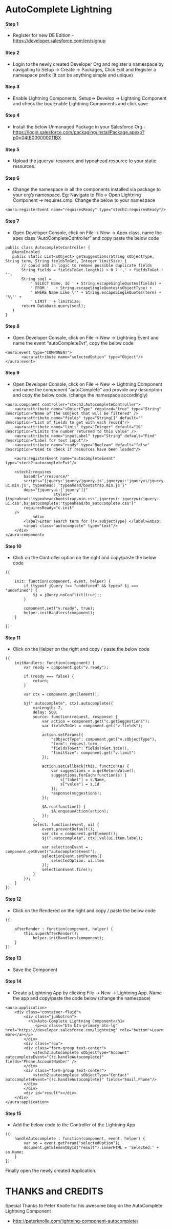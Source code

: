 AutoComplete Lightning
===================
####  Step 1
 *  Register for new DE Edition  - https://developer.salesforce.com/en/signup

####  Step 2
 *  Login to the newly created Developer Org and register a namespace by navigating to  Setup → Create → Packages, Click Edit and Register a namespace prefix (it can be anything simple and unique)

####  Step 3
 *  Enable Lightning Components, Setup→ Develop → Lightning Component and check the box Enable Lightning Components and click save

####  Step 4
 *  Install the below Unmanaged Package in your Salesforce Org - https://login.salesforce.com/packaging/installPackage.apexp?p0=04tB000000011BX

####  Step 5
 *  Upload the jqueryui.resource and typeahead.resource to your static resources.

####  Step 6
 *  Change the namespace in all the components installed via package to your org’s namespace. 
Eg: Navigate to File→ Open Lightning Component →  requires.cmp. Change the below to your namespace  
```
<aura:registerEvent name="requiresReady" type="stech2:requiresReady"/> 
```
####  Step 7
 *  Open Developer Console, click on File → New → Apex class, name the apex class “AutoCompleteController” and copy paste the below code  
 ```
 public class AutocompleteController {
    @AuraEnabled
    public static List<sObject> getSuggestions(String sObjectType, String term, String fieldsToGet, Integer limitSize) {
        // could add in logic to remove possible duplicate fields
        String fields = fieldsToGet.length() > 0 ? ',' + fieldsToGet : ''; 
    	String soql = 
            ' SELECT Name, Id ' + String.escapeSingleQuotes(fields) +
            ' FROM '   + String.escapeSingleQuotes(sObjectType) +
            ' WHERE Name Like \'' + String.escapeSingleQuotes(term) + '%\'' +
            ' LIMIT ' + limitSize;
        return Database.query(soql);
    }
}

 ```
####  Step 8
 *  Open Developer Console, click on File → New → Lightning Event and name the event “autoCompleteEvt”, copy the below code
 ```
 <aura:event type="COMPONENT">
		<aura:attribute name="selectedOption" type="Object"/>
</aura:event>

 ```
####  Step 9
 * Open Developer Console, click on File → New → Lightning Component and name the component “autoComplete” and provide any description and copy the below code. (change the namespace accordingly) 
```
<aura:component controller="stech2.AutocompleteController">
    <aura:attribute name="sObjectType" required="true" type="String" description="Name of the sObject that will be filtered" />
    <aura:attribute name="fields" type="String[]" default="" description="List of fields to get with each record"/>
    <aura:attribute name="limit" type="Integer" default="10" description="Limits the number returned to this value" />
    <aura:attribute name="inputLabel" type="String" default="Find" description="Label for text input"/>
    <aura:attribute name="ready" type="Boolean" default="false" description="Used to check if resources have been loaded"/>

    <aura:registerEvent name="autocompleteEvent" type="stech2:autocompleteEvt"/>
    
    <stech2:requires 
        baseUrl="/resource/"
		scripts="{jquery:'jquery/jquery.js',jqueryui:'jqueryui/jquery-ui.min.js', typeahead: 'typeahead/bootstrap.min.js'}"
      	deps="{jqueryui:['jquery']}"
                     styles="{typeahead:'typeahead/bootstrap.min.css',jqueryui:'jqueryui/jquery-ui.css',bs_autocomplete:'typeahead/bs_autocomplete.css'}"
		requiresReady="c.init"
    />
            <div>
        <label>Enter search term for {!v.sObjectType} </label>&nbsp;
        <input class="autocomplete" type="text"/>
    </div>
</aura:component>

```
####  Step 10
* Click on the Controller option on the right and copy/paste the below code 
```
({
    
    init: function(component, event, helper) {       
        if (typeof jQuery !== "undefined" && typeof $j === "undefined") {
            $j = jQuery.noConflict(true);;
        }        
        
       	component.set("v.ready", true);
       	helper.initHandlers(component);
    }
    
})

```   
####  Step 11
*  Click on the Helper on the right and copy / paste the below code
```
({  
    initHandlers: function(component) {
    	var ready = component.get("v.ready");
 
        if (ready === false) {
           	return;
        }
        
        var ctx = component.getElement();
        
        $j(".autocomplete", ctx).autocomplete({
            minLength: 2,
            delay: 500,
            source: function(request, response) {
                var action = component.get("c.getSuggestions");
                var fieldsToGet = component.get("v.fields");
               
                action.setParams({
                    "sObjectType": component.get("v.sObjectType"),
                    "term": request.term,
                    "fieldsToGet": fieldsToGet.join(),
                    "limitSize": component.get("v.limit")
                });
                
                action.setCallback(this, function(a) {
                	var suggestions = a.getReturnValue();
                    suggestions.forEach(function(s) {
                        s["label"] = s.Name,
                        s["value"] = s.Id
                    });
                    response(suggestions);
                });
                
                $A.run(function() {
                    $A.enqueueAction(action); 
                });
            },
            select: function(event, ui) {  
                event.preventDefault();
                var ctx = component.getElement();
                $j(".autocomplete", ctx).val(ui.item.label);
                    
                var selectionEvent = component.getEvent("autocompleteEvent");
                selectionEvent.setParams({
                    selectedOption: ui.item 
                });
                selectionEvent.fire();
            }
        });
    }
})

```
####  Step 12
*   Click on the Rendered on the right and copy / paste the below code
```
({
    
	afterRender : function(component, helper) {
	    this.superAfterRender();
            helper.initHandlers(component);
	}
})

```
####  Step 13
*  Save the Component

####  Step 14
*  Create a Lightning App by clicking File → New → Lightning App. Name the app and copy/paste the code below (change the namespace)
```
<aura:application>
    <div class="container-fluid">
        <div class="jumbotron">
          <h1>Auto-Complete Lightning Component</h1>
             <p><a class="btn btn-primary btn-lg" href="https://developer.salesforce.com/lightning" role="button">Learn more</a></p>
        </div>
        <div class="row">    
        <div class="form-group text-center">
            <stech2:autocomplete sObjectType="Account" autocompleteEvent="{!c.handleAutocomplete}" fields="Phone,AccountNumber" />
        </div>
        <div class="form-group text-center">    
            <stech2:autocomplete sObjectType="Contact" autocompleteEvent="{!c.handleAutocomplete}" fields="Email,Phone"/>
        </div>
        </div>
        <div id="result"></div>
    </div>
</aura:application>

```
####  Step 15
*  Add the below code to the Controller of the Lightning App
```
({
    handleAutocomplete : function(component, event, helper) {
        var so = event.getParam("selectedOption");
        document.getElementById("result").innerHTML = 'Selected:' + so.Name;
    }
})

```

Finally open the newly created Application.

THANKS and CREDITS
===================
Special Thanks to Peter Knolle for his awesome blog on the AutoComplete Lightning Component
- http://peterknolle.com/lightning-component-autocomplete/

